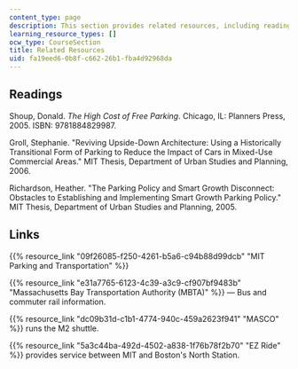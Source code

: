 ```yaml
---
content_type: page
description: This section provides related resources, including readings and links.
learning_resource_types: []
ocw_type: CourseSection
title: Related Resources
uid: fa19eed6-0b8f-c662-26b1-fba4d92968da
---
```


Readings
--------

Shoup, Donald. _The High Cost of Free Parking_. Chicago, IL: Planners Press, 2005. ISBN: 9781884829987.

Groll, Stephanie. "Reviving Upside-Down Architecture: Using a Historically Transitional Form of Parking to Reduce the Impact of Cars in Mixed-Use Commercial Areas." MIT Thesis, Department of Urban Studies and Planning, 2006.

Richardson, Heather. "The Parking Policy and Smart Growth Disconnect: Obstacles to Establishing and Implementing Smart Growth Parking Policy." MIT Thesis, Department of Urban Studies and Planning, 2005.

Links
-----

{{% resource_link "09f26085-f250-4261-b5a6-c94b88d99dcb" "MIT Parking and Transportation" %}}

{{% resource_link "e31a7765-6123-4c39-a3c9-cf907bf9483b" "Massachusetts Bay Transportation Authority (MBTA)" %}} — Bus and commuter rail information.

{{% resource_link "dc09b31d-c1b1-4774-940c-459a2623f941" "MASCO" %}} runs the M2 shuttle.

{{% resource_link "5a3c44ba-492d-4502-a838-1f76b78f2b70" "EZ Ride" %}} provides service between MIT and Boston's North Station.